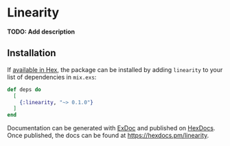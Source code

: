 # Linearity

**TODO: Add description**

## Installation

If [available in Hex](https://hex.pm/docs/publish), the package can be installed
by adding `linearity` to your list of dependencies in `mix.exs`:

```elixir
def deps do
  [
    {:linearity, "~> 0.1.0"}
  ]
end
```

Documentation can be generated with [ExDoc](https://github.com/elixir-lang/ex_doc)
and published on [HexDocs](https://hexdocs.pm). Once published, the docs can
be found at <https://hexdocs.pm/linearity>.

